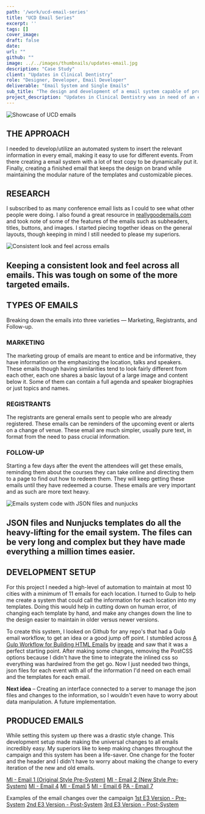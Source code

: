 ```yaml
---
path: '/work/ucd-email-series'
title: "UCD Email Series"
excerpt: ''
tags: []
cover_image:
draft: false
date:
url: ""
github: ""
image: ../../images/thumbnails/updates-email.jpg
description: "Case Study"
client: "Updates in Clinical Dentistry"
role: "Designer, Developer, Email Developer"
deliverable: "Email System and Single Emails"
sub_title: "The design and development of a email system capable of producing many emails for a traveling conference"
project_description: "Updates in Clinical Dentistry was in need of an email system that could maintain their multiple emails targeting multiple locations. This system need to make universal changes to all the emails, keep consistent branding, be easily reproducible for any location, and be quick to create and deploy."
---
```


![Showcase of UCD emails](/static/UCD-emails-1-b67a1174801279cd32f4762e275fc24e.jpg)

## THE APPROACH

I needed to develop/utilize an automated system to insert the relevant information in every email, making it easy to use for different events. From there creating a email system with a lot of text copy to be dynamically put it. Finally, creating a finished email that keeps the design on brand while maintaining the modular nature of the templates and customizable pieces.

## RESEARCH

I subscribed to as many conference email lists as I could to see what other people were doing. I also found a great resource in [reallygoodemails.com](http://reallygoodemails.com/) and took note of some of the features of the emails such as subheaders, titles, buttons, and images. I started piecing together ideas on the general layouts, though keeping in mind I still needed to please my superiors.

![Consistent look and feel across emails](/static/UCD-emails-2-3ace125b5b53ad68a52954dfb8ec73aa.jpg)
<h2 class="quote">Keeping a consistent look and feel across all emails. This was tough on some of the more targeted emails.</h2>

## TYPES OF EMAILS

Breaking down the emails into three varieties — Marketing, Registrants, and Follow-up.

### MARKETING

The marketing group of emails are meant to entice and be informative, they have information on the emphasizing the location, talks and speakers. These emails though having similarities tend to look fairly different from each other, each one shares a basic layout of a large image and content below it. Some of them can contain a full agenda and speaker biographies or just topics and names.

### REGISTRANTS

The registrants are general emails sent to people who are already registered. These emails can be reminders of the upcoming event or alerts on a change of venue. These email are much simpler, usually pure text, in format from the need to pass crucial information.

### FOLLOW-UP

Starting a few days after the event the attendees will get these emails, reminding them about the courses they can take online and directing them to a page to find out how to redeem them. They will keep getting these emails until they have redeemed a course. These emails are very important and as such are more text heavy.

![Emails system code with JSON files and nunjucks](/static/UCD-code-1-27bef497b67b2f0fda5d99868d3a8091.jpg)
<h2 class="quote">JSON files and Nunjucks templates do all the heavy-lifting for the email system. The files can be very long and complex but they have made everything a million times easier.</h2>

## DEVELOPMENT SETUP

For this project I needed a high-level of automation to maintain at most 10 cities with a minimum of 11 emails for each location. I turned to Gulp to help me create a system that could call the information for each location into my templates. Doing this would help in cutting down on human error, of changing each template by hand, and make any changes down the line to the design easier to maintain in older versus newer versions.

To create this system, I looked on Github for any repo's that had a Gulp email workflow, to get an idea or a good jump off point. I stumbled across [A Gulp Workflow for Building HTML Emails](https://github.com/ireade/gulp-email-workflow) by [ireade](https://github.com/ireade) and saw that it was a perfect starting point. After making some changes, removing the PostCSS options because I didn't have the time to integrate the inlined css so everything was hardwired from the get go. Now I just needed two things, json files for each event with all of the information I'd need on each email and the templates for each email.

**Next idea** – Creating an interface connected to a server to manage the json files and changes to the information, so I wouldn't even have to worry about data manipulation. A future implementation.

## PRODUCED EMAILS

While setting this system up there was a drastic style change. This development setup made making the universal changes to all emails incredibly easy. My superiors like to keep making changes throughout the campaign and this system has been a life-saver. One change for the footer and the header and I didn't have to worry about making the change to every iteration of the new and old emails.

[MI - Email 1 (Original Style Pre-System)](http://aegispublications.com/news/cdeworld/2017/events/updates/01/MI-E1.html) [MI - Email 2 (New Style Pre-System)](http://aegispublications.com/news/cdeworld/2017/events/updates/02/MI-E2.html) [MI - Email 4](http://aegispublications.com/news/cdeworld/2017/events/updates/03/MI-E4.html) [MI - Email 5](http://aegispublications.com/news/cdeworld/2017/events/updates/03/MI-E5.html) [MI - Email 6](http://aegispublications.com/news/cdeworld/2017/events/updates/03/MI-E6.html) [PA - Email 7](http://aegispublications.com/news/cdeworld/2017/events/updates/04/PA-E7.html)

Examples of the email changes over the campaign
[1st E3 Version - Pre-System](http://aegispublications.com/news/cdeworld/2017/events/updates/02/MI-E3.html) [2nd E3 Version - Post-System](http://aegispublications.com/news/cdeworld/2017/events/updates/03/MA-E3.html) [3rd E3 Version - Post-System](http://aegispublications.com/news/cdeworld/2017/events/updates/05/CA-E3.html)